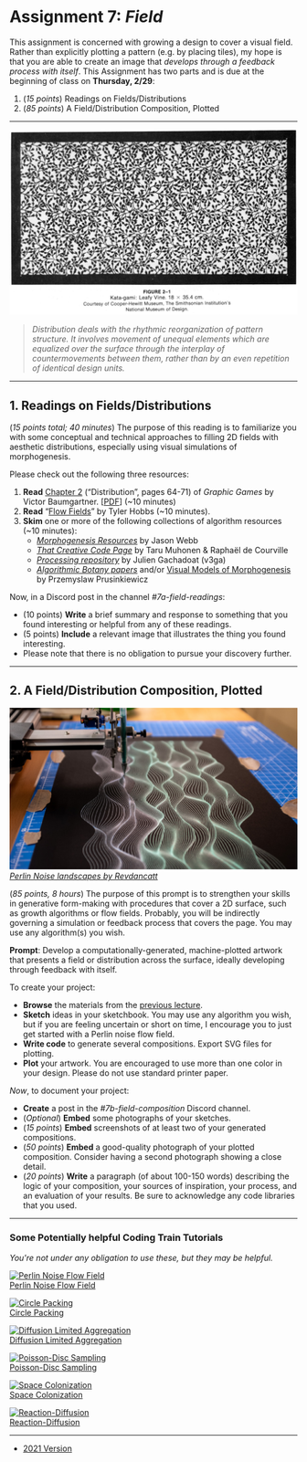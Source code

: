 # Assignment 7: *Field*

This assignment is concerned with growing a design to cover a visual field. Rather than explicitly plotting a pattern (e.g. by placing tiles), my hope is that you are able to create an image that *develops through a feedback process with itself*. This Assignment has two parts and is due at the beginning of class on **Thursday, 2/29**: 

1. (*15 points*) Readings on Fields/Distributions
2. (*85 points*) A Field/Distribution Composition, Plotted

---

![kata-gami-leafy-vine.jpg](img/kata-gami-leafy-vine.jpg)

> *Distribution deals with the rhythmic reorganization of pattern structure. It involves movement of unequal elements which are equalized over the surface through the interplay of countermovements between them, rather than by an even repetition of identical design units.*

---

## 1. Readings on Fields/Distributions

(*15 points total; 40 minutes*) The purpose of this reading is to familiarize you with some conceptual and technical approaches to filling 2D fields with aesthetic distributions, especially using visual simulations of morphogenesis. 

Please check out the following three resources:

1. **Read** [Chapter 2](distribution-graphic-games.pdf) (“Distribution”, pages 64-71) of *Graphic Games* by Victor Baumgartner. [[PDF](distribution-graphic-games.pdf)] (~10 minutes)
2. **Read** “[Flow Fields](https://tylerxhobbs.com/essays/2020/flow-fields)” by Tyler Hobbs (~10 minutes).
3. **Skim** one or more of the following collections of algorithm resources (~10 minutes):
   * [*Morphogenesis Resources*](https://github.com/jasonwebb/morphogenesis-resources) by Jason Webb
   * [*That Creative Code Page*](https://thatcreativecode.page/) by Taru Muhonen & Raphaël de Courville
   * [*Processing repository*](https://github.com/v3ga/Processing) by Julien Gachadoat (v3ga)
   * [*Algorithmic Botany papers*](http://algorithmicbotany.org/papers/#webdocs) and/or [Visual Models of Morphogenesis](http://algorithmicbotany.org/vmm-deluxe/TableOfContents.html) by Przemyslaw Prusinkiewicz 

Now, in a Discord post in the channel *#7a-field-readings*: 

* (10 points) **Write** a brief summary and response to something that you found interesting or helpful from any of these readings. 
* (5 points) **Include** a relevant image that illustrates the thing you found interesting.
* Please note that there is no obligation to pursue your discovery further.

---

## 2. A Field/Distribution Composition, Plotted

![perlin-landscape.jpg](img/perlin-landscape.jpg)<br />[*Perlin Noise landscapes by Revdancatt*](https://revdancatt.com/2020/01/30/penplotting-perlin-landscapes)

(*85 points, 8 hours*) The purpose of this prompt is to strengthen your skills in generative form-making with procedures that cover a 2D surface, such as growth algorithms or flow fields. Probably, you will be indirectly governing a simulation or feedback process that covers the page. You may use any algorithm(s) you wish.

**Prompt**: Develop a computationally-generated, machine-plotted artwork that presents a field or distribution across the surface, ideally developing through feedback with itself. 

To create your project:

* **Browse** the materials from the [previous lecture](../../lectures/2024/0220_field/README.md).
* **Sketch** ideas in your sketchbook. You may use any algorithm you wish, but if you are feeling uncertain or short on time, I encourage you to just get started with a Perlin noise flow field.
* **Write code** to generate several compositions. Export SVG files for plotting.
* **Plot** your artwork. You are encouraged to use more than one color in your design. Please do not use standard printer paper.

*Now*, to document your project:

* **Create** a post in the *#7b-field-composition* Discord channel. 
* (*Optional*) **Embed** some photographs of your sketches.
* (*15 points*) **Embed** screenshots of at least two of your generated compositions.
* (*50 points*) **Embed** a good-quality photograph of your plotted composition. Consider having a second photograph showing a close detail.
* (*20 points*) **Write** a paragraph (of about 100-150 words) describing the logic of your composition, your sources of inspiration, your process, and an evaluation of your results. Be sure to acknowledge any code libraries that you used.

---

### Some Potentially helpful Coding Train Tutorials

*You're not under any obligation to use these, but they may be helpful.* 

[![Perlin Noise Flow Field](http://img.youtube.com/vi/BjoM9oKOAKY/0.jpg)](https://www.youtube.com/watch?v=BjoM9oKOAKY)<br />
[Perlin Noise Flow Field](https://www.youtube.com/watch?v=BjoM9oKOAKY)

[![Circle Packing](http://img.youtube.com/vi/QHEQuoIKgNE/0.jpg)](https://www.youtube.com/watch?v=QHEQuoIKgNE)<br />
[Circle Packing](https://www.youtube.com/watch?v=QHEQuoIKgNE)

[![Diffusion Limited Aggregation](http://img.youtube.com/vi/Cl_Gjj80gPE/0.jpg)](https://www.youtube.com/watch?v=Cl_Gjj80gPE)<br />
[Diffusion Limited Aggregation](https://www.youtube.com/watch?v=Cl_Gjj80gPE)

[![Poisson-Disc Sampling](http://img.youtube.com/vi/flQgnCUxHlw/0.jpg)](https://www.youtube.com/watch?v=flQgnCUxHlw)<br />
[Poisson-Disc Sampling](https://www.youtube.com/watch?v=flQgnCUxHlw)

[![Space Colonization](http://img.youtube.com/vi/kKT0v3qhIQY/0.jpg)](https://www.youtube.com/watch?v=kKT0v3qhIQY)<br />
[Space Colonization](https://www.youtube.com/watch?v=kKT0v3qhIQY)

[![Reaction-Diffusion](http://img.youtube.com/vi/BV9ny785UNc/0.jpg)](https://www.youtube.com/watch?v=BV9ny785UNc)<br />
[Reaction-Diffusion](https://www.youtube.com/watch?v=BV9ny785UNc)

---

* [2021 Version](https://courses.ideate.cmu.edu/60-428/f2021/offerings/6-pattern/)

